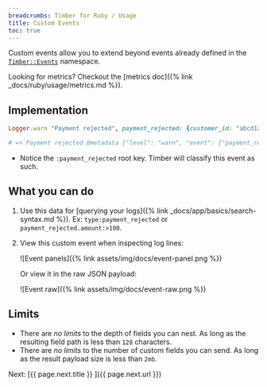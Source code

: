 ```yaml
---
breadcrumbs: Timber for Ruby / Usage
title: Custom Events
toc: true
---
```


Custom events allow you to extend beyond events already defined in
the [`Timber::Events`](https://github.com/timberio/timber-ruby/tree/master/lib/timber/events) namespace.

Looking for metrics? Checkout the [metrics doc]({% link _docs/ruby/usage/metrics.md %}).


## Implementation

```ruby
Logger.warn "Payment rejected", payment_rejected: {customer_id: "abcd1234", amount: 100, reason: "Card expired"}

# => Payment rejected @metadata {"level": "warn", "event": {"payment_rejected": {"customer_id": "abcd1234", "amount": 100, "reason": "Card expired"}}, "context": {...}}
```

* Notice the `:payment_rejected` root key. Timber will classify this event as such.


## What you can do

1. Use this data for [querying your logs]({% link _docs/app/basics/search-syntax.md %}). Ex: `type:payment_rejected` or `payment_rejected.amount:>100`.
2. View this custom event when inspecting log lines:

   ![Event panels]({% link assets/img/docs/event-panel.png %})

   Or view it in the raw JSON payload:

   ![Event raw]({% link assets/img/docs/event-raw.png %})


## Limits

* There are *no limits* to the depth of fields you can nest. As long as the resulting field path is less than `128` characters.
* There are *no limits* to the number of custom fields you can send. As long as the result payload size is less than `2mb`.


<div class="next">
  Next: [{{ page.next.title }} <i class="fa fa-arrow-circle-right" aria-hidden="true"></i>]({{ page.next.url }})
</div>